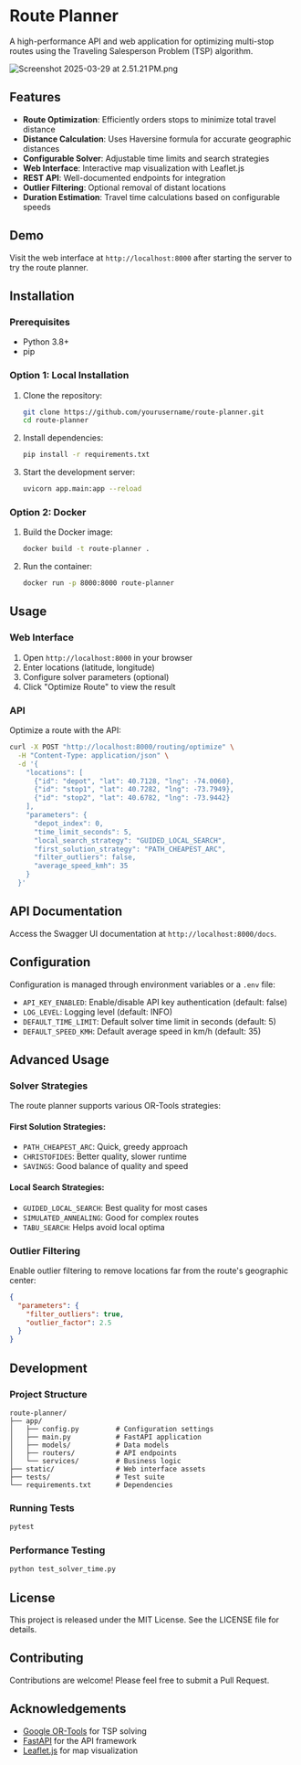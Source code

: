 # Route Planner

A high-performance API and web application for optimizing multi-stop routes using the Traveling Salesperson Problem (TSP) algorithm.

![Screenshot 2025-03-29 at 2.51.21 PM.png](static/Screenshot%202025-03-29%20at%202.51.21%E2%80%AFPM.png)

## Features

- **Route Optimization**: Efficiently orders stops to minimize total travel distance
- **Distance Calculation**: Uses Haversine formula for accurate geographic distances
- **Configurable Solver**: Adjustable time limits and search strategies
- **Web Interface**: Interactive map visualization with Leaflet.js
- **REST API**: Well-documented endpoints for integration
- **Outlier Filtering**: Optional removal of distant locations
- **Duration Estimation**: Travel time calculations based on configurable speeds

## Demo

Visit the web interface at `http://localhost:8000` after starting the server to try the route planner.

## Installation

### Prerequisites

- Python 3.8+
- pip

### Option 1: Local Installation

1. Clone the repository:
   ```bash
   git clone https://github.com/yourusername/route-planner.git
   cd route-planner
   ```

2. Install dependencies:
   ```bash
   pip install -r requirements.txt
   ```

3. Start the development server:
   ```bash
   uvicorn app.main:app --reload
   ```

### Option 2: Docker

1. Build the Docker image:
   ```bash
   docker build -t route-planner .
   ```

2. Run the container:
   ```bash
   docker run -p 8000:8000 route-planner
   ```

## Usage

### Web Interface

1. Open `http://localhost:8000` in your browser
2. Enter locations (latitude, longitude)
3. Configure solver parameters (optional)
4. Click "Optimize Route" to view the result

### API

Optimize a route with the API:

```bash
curl -X POST "http://localhost:8000/routing/optimize" \
  -H "Content-Type: application/json" \
  -d '{
    "locations": [
      {"id": "depot", "lat": 40.7128, "lng": -74.0060},
      {"id": "stop1", "lat": 40.7282, "lng": -73.7949},
      {"id": "stop2", "lat": 40.6782, "lng": -73.9442}
    ],
    "parameters": {
      "depot_index": 0,
      "time_limit_seconds": 5,
      "local_search_strategy": "GUIDED_LOCAL_SEARCH",
      "first_solution_strategy": "PATH_CHEAPEST_ARC",
      "filter_outliers": false,
      "average_speed_kmh": 35
    }
  }'
```

## API Documentation

Access the Swagger UI documentation at `http://localhost:8000/docs`.

## Configuration

Configuration is managed through environment variables or a `.env` file:

- `API_KEY_ENABLED`: Enable/disable API key authentication (default: false)
- `LOG_LEVEL`: Logging level (default: INFO)
- `DEFAULT_TIME_LIMIT`: Default solver time limit in seconds (default: 5)
- `DEFAULT_SPEED_KMH`: Default average speed in km/h (default: 35)

## Advanced Usage

### Solver Strategies

The route planner supports various OR-Tools strategies:

#### First Solution Strategies:
- `PATH_CHEAPEST_ARC`: Quick, greedy approach
- `CHRISTOFIDES`: Better quality, slower runtime
- `SAVINGS`: Good balance of quality and speed

#### Local Search Strategies:
- `GUIDED_LOCAL_SEARCH`: Best quality for most cases
- `SIMULATED_ANNEALING`: Good for complex routes
- `TABU_SEARCH`: Helps avoid local optima

### Outlier Filtering

Enable outlier filtering to remove locations far from the route's geographic center:

```json
{
  "parameters": {
    "filter_outliers": true,
    "outlier_factor": 2.5
  }
}
```

## Development

### Project Structure

```
route-planner/
├── app/
│   ├── config.py         # Configuration settings
│   ├── main.py           # FastAPI application
│   ├── models/           # Data models
│   ├── routers/          # API endpoints
│   └── services/         # Business logic
├── static/               # Web interface assets
├── tests/                # Test suite
└── requirements.txt      # Dependencies
```

### Running Tests

```bash
pytest
```

### Performance Testing

```bash
python test_solver_time.py
```

## License

This project is released under the MIT License. See the LICENSE file for details.

## Contributing

Contributions are welcome! Please feel free to submit a Pull Request.

## Acknowledgements

- [Google OR-Tools](https://developers.google.com/optimization) for TSP solving
- [FastAPI](https://fastapi.tiangolo.com/) for the API framework
- [Leaflet.js](https://leafletjs.com/) for map visualization